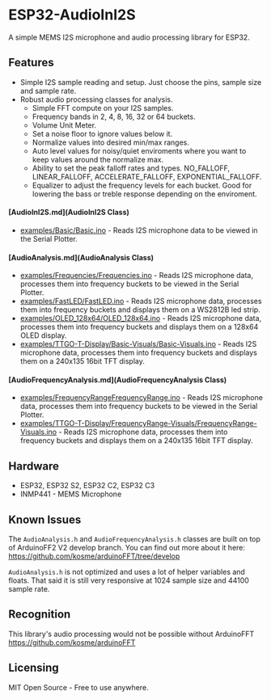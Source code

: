 # ESP32-AudioInI2S
A simple MEMS I2S microphone and audio processing library for ESP32.

## Features
* Simple I2S sample reading and setup. Just choose the pins, sample size and sample rate.
* Robust audio processing classes for analysis.
  * Simple FFT compute on your I2S samples.
  * Frequency bands in 2, 4, 8, 16, 32 or 64 buckets.
  * Volume Unit Meter.
  * Set a noise floor to ignore values below it.
  * Normalize values into desired min/max ranges.
  * Auto level values for noisy/quiet enviroments where you want to keep values around the normalize max.
  * Ability to set the peak falloff rates and types. NO_FALLOFF, LINEAR_FALLOFF, ACCELERATE_FALLOFF, EXPONENTIAL_FALLOFF.
  * Equalizer to adjust the frequency levels for each bucket. Good for lowering the bass or treble response depending on the enviroment.

#### [AudioInI2S.md](AudioInI2S Class)
  * [examples/Basic/Basic.ino](Basic) - Reads I2S microphone data to be viewed in the Serial Plotter.

#### [AudioAnalysis.md](AudioAnalysis Class)
  * [examples/Frequencies/Frequencies.ino](Frequencies) - Reads I2S microphone data, processes them into frequency buckets to be viewed in the Serial Plotter.
  * [examples/FastLED/FastLED.ino](FastLED) - Reads I2S microphone data, processes them into frequency buckets and displays them on a WS2812B led strip.
  * [examples/OLED_128x64/OLED_128x64.ino](OLED) - Reads I2S microphone data, processes them into frequency buckets and displays them on a 128x64 OLED display.
  * [examples/TTGO-T-Display/Basic-Visuals/Basic-Visuals.ino](TFT) - Reads I2S microphone data, processes them into frequency buckets and displays them on a 240x135 16bit TFT display.

#### [AudioFrequencyAnalysis.md](AudioFrequencyAnalysis Class)
  * [examples/FrequencyRangeFrequencyRange.ino](FrequencyRange) - Reads I2S microphone data, processes them into frequency buckets to be viewed in the Serial Plotter.
  * [examples/TTGO-T-Display/FrequencyRange-Visuals/FrequencyRange-Visuals.ino](FrequencyRange-Visuals) - Reads I2S microphone data, processes them into frequency buckets and displays them on a 240x135 16bit TFT display.

## Hardware 
* ESP32, ESP32 S2, ESP32 C2, ESP32 C3
* INMP441 - MEMS Microphone

## Known Issues
The `AudioAnalysis.h` and `AudioFrequencyAnalysis.h` classes are built on top of ArduinoFF2 V2 develop branch. You can find out more about it here: https://github.com/kosme/arduinoFFT/tree/develop

`AudioAnalysis.h` is not optimized and uses a lot of helper variables and floats. That said it is still very responsive at 1024 sample size and 44100 sample rate.

## Recognition
This library's audio processing would not be possible without ArduinoFFT https://github.com/kosme/arduinoFFT

## Licensing 
MIT Open Source - Free to use anywhere. 
